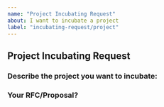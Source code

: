 ```yaml
---
name: "Project Incubating Request"
about: I want to incubate a project
label: "incubating-request/project"
---
```


## Project Incubating Request

### Describe the project you want to incubate:
<!-- A description of what you want to happen. -->

### Your RFC/Proposal?
<!-- A link to the RFC/Proposal. -->

